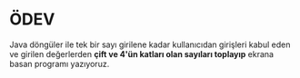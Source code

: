 # ÖDEV
Java döngüler ile tek bir sayı girilene kadar kullanıcıdan girişleri kabul eden ve girilen değerlerden **çift ve 4'ün katları olan sayıları toplayıp** ekrana basan programı yazıyoruz.